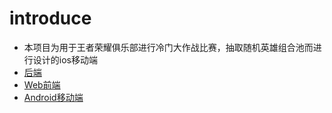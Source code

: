 # introduce
- 本项目为用于王者荣耀俱乐部进行冷门大作战比赛，抽取随机英雄组合池而进行设计的ios移动端
- [后端](https://github.com/weiran1999?tab=repositories)
- [Web前端](https://github.com/weiran1999/hok-front)
- [Android移动端](https://github.com/weiran1999/hok-lottery-android)